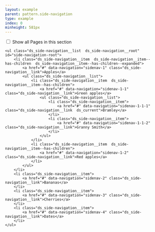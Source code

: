 ```yaml
---
layout: example
parent: pattern.side-navigation
type: example
index: 0
minheight: 581px
---
```


<nav role="navigation" aria-label="Sections" class="ds_side-navigation">
    <input type="checkbox" class="visually-hidden" id="show-side-navigation" aria-controls="side-navigation-root" />
    <label class="ds_side-navigation__expand  ds_link" for="show-side-navigation"><span class="visually-hidden">Show all</span> Pages in this section <span class="ds_side-navigation__expand-indicator"></span></label>

    <ul class="ds_side-navigation__list  ds_side-navigation__root" id="side-navigation-root">
        <li class="ds_side-navigation__item  ds_side-navigation__item--has-children  ds_side-navigation__item--has-children--expanded">
            <a href="#" data-navigation="sidenav-1" class="ds_side-navigation__link">Apples</a>
            <ul class="ds_side-navigation__list">
                <li class="ds_side-navigation__item  ds_side-navigation__item--has-children">
                    <a href="#" data-navigation="sidenav-1-1" class="ds_side-navigation__link">Green apples</a>
                    <ul class="ds_side-navigation__list">
                        <li class="ds_side-navigation__item">
                            <a href="#" data-navigation="sidenav-1-1-1" class="ds_side-navigation__link  ds_current">Bramley</a>
                        </li>
                        <li class="ds_side-navigation__item">
                            <a href="#" data-navigation="sidenav-1-1-2" class="ds_side-navigation__link">Granny Smith</a>
                        </li>
                    </ul>
                </li>
                <li class="ds_side-navigation__item  ds_side-navigation__item--has-children">
                    <a href="#" data-navigation="sidenav-1-2" class="ds_side-navigation__link">Red apples</a>
                </li>
            </ul>
        </li>
        <li class="ds_side-navigation__item">
            <a href="#" data-navigation="sidenav-2" class="ds_side-navigation__link">Bananas</a>
        </li>
        <li class="ds_side-navigation__item">
            <a href="#" data-navigation="sidenav-3" class="ds_side-navigation__link">Cherries</a>
        </li>
        <li class="ds_side-navigation__item">
            <a href="#" data-navigation="sidenav-4" class="ds_side-navigation__link">Dates</a>
        </li>
    </ul>
</nav>
